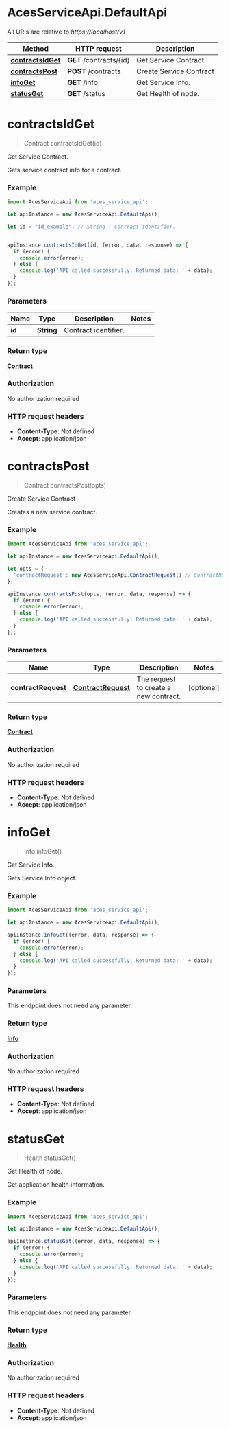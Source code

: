 # AcesServiceApi.DefaultApi

All URIs are relative to *https://localhost/v1*

Method | HTTP request | Description
------------- | ------------- | -------------
[**contractsIdGet**](DefaultApi.md#contractsIdGet) | **GET** /contracts/{id} | Get Service Contract.
[**contractsPost**](DefaultApi.md#contractsPost) | **POST** /contracts | Create Service Contract
[**infoGet**](DefaultApi.md#infoGet) | **GET** /info | Get Service Info.
[**statusGet**](DefaultApi.md#statusGet) | **GET** /status | Get Health of node.


<a name="contractsIdGet"></a>
# **contractsIdGet**
> Contract contractsIdGet(id)

Get Service Contract.

Gets service contract info for a contract.

### Example
```javascript
import AcesServiceApi from 'aces_service_api';

let apiInstance = new AcesServiceApi.DefaultApi();

let id = "id_example"; // String | Contract identifier.


apiInstance.contractsIdGet(id, (error, data, response) => {
  if (error) {
    console.error(error);
  } else {
    console.log('API called successfully. Returned data: ' + data);
  }
});
```

### Parameters

Name | Type | Description  | Notes
------------- | ------------- | ------------- | -------------
 **id** | **String**| Contract identifier. | 

### Return type

[**Contract**](Contract.md)

### Authorization

No authorization required

### HTTP request headers

 - **Content-Type**: Not defined
 - **Accept**: application/json

<a name="contractsPost"></a>
# **contractsPost**
> Contract contractsPost(opts)

Create Service Contract

Creates a new service contract.

### Example
```javascript
import AcesServiceApi from 'aces_service_api';

let apiInstance = new AcesServiceApi.DefaultApi();

let opts = { 
  'contractRequest': new AcesServiceApi.ContractRequest() // ContractRequest | The request to create a new contract.
};

apiInstance.contractsPost(opts, (error, data, response) => {
  if (error) {
    console.error(error);
  } else {
    console.log('API called successfully. Returned data: ' + data);
  }
});
```

### Parameters

Name | Type | Description  | Notes
------------- | ------------- | ------------- | -------------
 **contractRequest** | [**ContractRequest**](ContractRequest.md)| The request to create a new contract. | [optional] 

### Return type

[**Contract**](Contract.md)

### Authorization

No authorization required

### HTTP request headers

 - **Content-Type**: Not defined
 - **Accept**: application/json

<a name="infoGet"></a>
# **infoGet**
> Info infoGet()

Get Service Info.

Gets Service Info object.

### Example
```javascript
import AcesServiceApi from 'aces_service_api';

let apiInstance = new AcesServiceApi.DefaultApi();

apiInstance.infoGet((error, data, response) => {
  if (error) {
    console.error(error);
  } else {
    console.log('API called successfully. Returned data: ' + data);
  }
});
```

### Parameters
This endpoint does not need any parameter.

### Return type

[**Info**](Info.md)

### Authorization

No authorization required

### HTTP request headers

 - **Content-Type**: Not defined
 - **Accept**: application/json

<a name="statusGet"></a>
# **statusGet**
> Health statusGet()

Get Health of node.

Get application health information.

### Example
```javascript
import AcesServiceApi from 'aces_service_api';

let apiInstance = new AcesServiceApi.DefaultApi();

apiInstance.statusGet((error, data, response) => {
  if (error) {
    console.error(error);
  } else {
    console.log('API called successfully. Returned data: ' + data);
  }
});
```

### Parameters
This endpoint does not need any parameter.

### Return type

[**Health**](Health.md)

### Authorization

No authorization required

### HTTP request headers

 - **Content-Type**: Not defined
 - **Accept**: application/json


